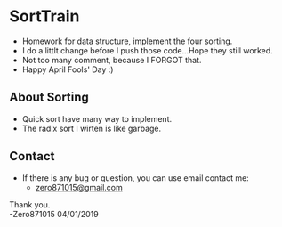 # SortTrain
* Homework for data structure, implement the four sorting.
* I do a littlt change before I push those code...Hope they still worked.
* Not too many comment, because I FORGOT that.
* Happy April Fools' Day :)

## About Sorting
* Quick sort have many way to implement.
* The radix sort I wirten is like garbage.

## Contact
* If there is any bug or question, you can use email contact me:
  * zero871015@gmail.com

Thank you.</br>
-Zero871015 04/01/2019
